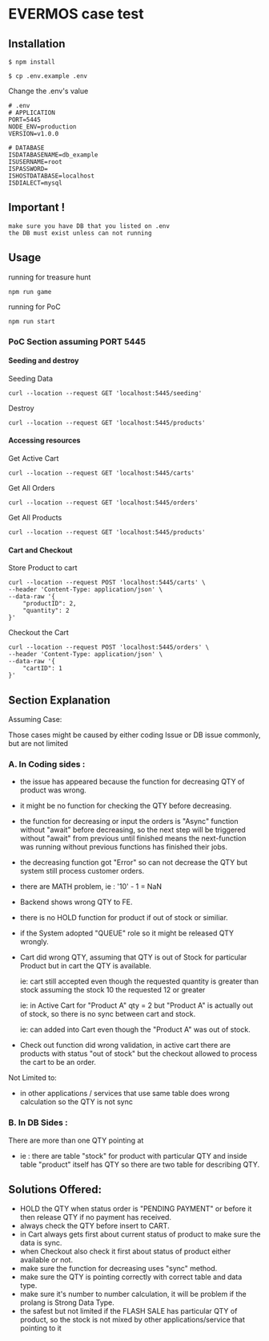 # EVERMOS case test

## Installation
```
$ npm install
```

```
$ cp .env.example .env
```

Change the .env's value
```
# .env
# APPLICATION
PORT=5445
NODE_ENV=production
VERSION=v1.0.0

# DATABASE
ISDATABASENAME=db_example
ISUSERNAME=root
ISPASSWORD=
ISHOSTDATABASE=localhost
ISDIALECT=mysql
```
## Important !

```
make sure you have DB that you listed on .env
the DB must exist unless can not running
```

## Usage

running for treasure hunt
```
npm run game
```

running for PoC
```
npm run start
```
### PoC Section assuming PORT 5445

#### Seeding and destroy
Seeding Data
```
curl --location --request GET 'localhost:5445/seeding'
```
Destroy
```
curl --location --request GET 'localhost:5445/products'
```

#### Accessing resources
Get Active Cart
```
curl --location --request GET 'localhost:5445/carts'
```
Get All Orders
```
curl --location --request GET 'localhost:5445/orders'
```
Get All Products
```
curl --location --request GET 'localhost:5445/products'
```

#### Cart and Checkout

Store Product to cart
```
curl --location --request POST 'localhost:5445/carts' \
--header 'Content-Type: application/json' \
--data-raw '{
    "productID": 2,
    "quantity": 2
}'
```

Checkout the Cart
```
curl --location --request POST 'localhost:5445/orders' \
--header 'Content-Type: application/json' \
--data-raw '{
    "cartID": 1
}'
```

## Section Explanation
Assuming Case:

Those cases might be caused by either coding Issue or DB issue commonly, but are not limited

### A. In Coding sides : 
  - the issue has appeared because the function for decreasing QTY of product was wrong.
  - it might be no function for checking the QTY before decreasing.
  - the function for decreasing or input the orders is "Async" function without "await" before decreasing, so the 
  next step will be triggered without "await" from previous until finished means the next-function was running without previous functions has finished their jobs.
  - the decreasing function got "Error" so can not decrease the QTY but system still process customer orders.
  - there are MATH problem, ie : '10' - 1 = NaN
  - Backend shows wrong QTY to FE.
  - there is no HOLD function for product if out of stock or similiar.
  - if the System adopted "QUEUE" role so it might be released QTY wrongly.

  - Cart did wrong QTY, assuming that QTY is out of Stock for particular Product but in cart the QTY is available.

    ie: cart still accepted even though the requested quantity is greater than stock
    assuming the stock 10 the requested 12 or greater

    ie: in Active Cart for "Product A" qty = 2 but "Product A" is actually out of stock, so there is no sync between cart and stock.

    ie: can added into Cart even though the "Product A" was out of stock.

  - Check out function did wrong validation, in active cart there are products with status "out of stock" but the checkout allowed to process the cart to be an order.

  Not Limited to: 

  - in other applications / services that use same table does wrong calculation so the QTY is not sync

### B. In DB Sides : 

  There are more than one QTY pointing at

  - ie : there are table "stock" for product with particular QTY and inside table "product" itself has QTY so there are two table for describing QTY.


## Solutions Offered:

  - HOLD the QTY when status order is "PENDING PAYMENT" or before it then release QTY if no payment has received.
  - always check the QTY before insert to CART.
  - in Cart always gets first about current status of product to make sure the data is sync.
  - when Checkout also check it first about status of product either available or not.
  - make sure the function for decreasing uses "sync" method.
  - make sure the QTY is pointing correctly with correct table and data type.
  - make sure it's number to number calculation, it will be problem if the prolang is Strong Data Type.
  - the safest but not limited if the FLASH SALE has particular QTY of product, so the stock is not mixed by other applications/service that pointing to it
